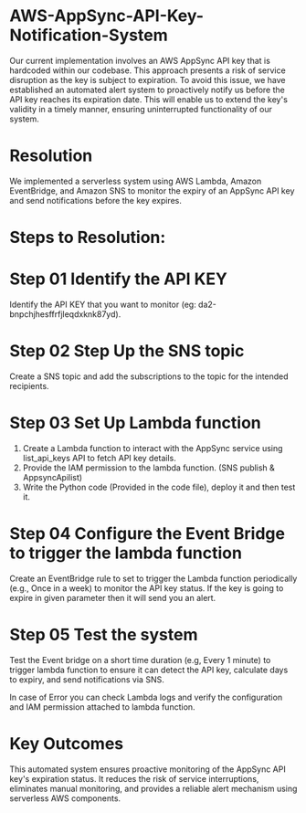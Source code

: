 # AWS-AppSync-API-Key-Notification-System
Our current implementation involves an AWS AppSync API key that is hardcoded within our codebase. This approach presents a risk of service disruption as the key is subject to expiration. To avoid this issue, we have established an automated alert system to proactively notify us before the API key reaches its expiration date. This will enable us to extend the key's validity in a timely manner, ensuring uninterrupted functionality of our system.


# Resolution
We implemented a serverless system using AWS Lambda, Amazon EventBridge, and Amazon SNS to monitor the expiry of an AppSync API key and send notifications before the key expires.

# Steps to Resolution:

# Step 01 Identify the API KEY
Identify the API KEY that you want to monitor (eg: da2-bnpchjhesffrfjleqdxknk87yd).

# Step 02 Step Up the SNS topic
Create a SNS topic and add the subscriptions to the topic for the intended recipients.

# Step 03 Set Up Lambda function 
1. Create a Lambda function to interact with the AppSync service using list_api_keys API to fetch API key details.
2. Provide the IAM permission to the lambda function. (SNS publish & AppsyncApilist)
3. Write the Python code (Provided in the code file), deploy it and then test it.

# Step 04 Configure the Event Bridge to trigger the lambda function
Create an EventBridge rule to set to trigger the Lambda function periodically (e.g., Once in a week) to monitor the API key status. If the key is going to expire in given parameter then it will send you an alert. 

# Step 05 Test the system
Test the Event bridge on a short time duration (e.g, Every 1 minute) to trigger lambda function to ensure it can detect the API key, calculate days to expiry, and send notifications via SNS.

In case of Error you can check Lambda logs and verify the configuration and IAM permission attached to lambda function. 

# Key Outcomes
This automated system ensures proactive monitoring of the AppSync API key's expiration status. It reduces the risk of service interruptions, eliminates manual monitoring, and provides a reliable alert mechanism using serverless AWS components.
